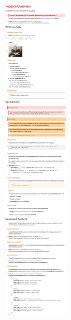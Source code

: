 <!-- NOTE: This strangely named .nb.png.md is a workaround for the fact that
    directly linking to feature-overview.nb.png from README.md has bad UX, because
    when viewing a .png file directly, GitHub doesn't constrain the width of the
    image to fit within the current browser window viewport; and in the case
    of feature-overview.nb.png, that image ends up much wider than even a large
    browser window, so the reader has to manually zoom out, or haphazardly
    horizontally scroll through the notebook image to see all of its content.)

    BUT, when an image is embedded in a .md file (like this one), then GitHub
    DOES constrain the width of the image, so the full image is much easier to
    see. This works well for images of notebooks, whose aspect ratio is similar
    to a typical browser window.
-->
![Screenshot of feature-overview.nb](./feature-overview.nb.png)
